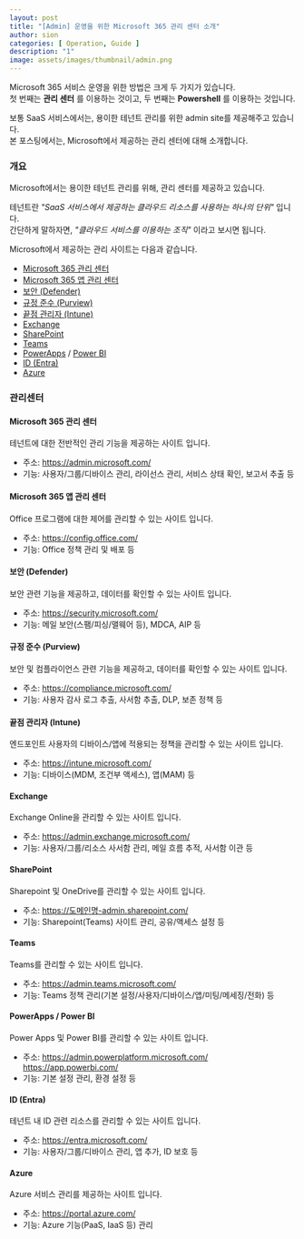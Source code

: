```yaml
---
layout: post
title: "[Admin] 운영을 위한 Microsoft 365 관리 센터 소개"
author: sion
categories: [ Operation, Guide ]
description: "1"
image: assets/images/thumbnail/admin.png
---
```


Microsoft 365 서비스 운영을 위한 방법은 크게 두 가지가 있습니다.  
첫 번째는 __관리 센터__ 를 이용하는 것이고, 두 번째는 __Powershell__ 를 이용하는 것입니다.  

보통 SaaS 서비스에서는, 용이한 테넌트 관리를 위한 admin site를 제공해주고 있습니다.  
본 포스팅에서는, Microsoft에서 제공하는 관리 센터에 대해 소개합니다.  


### 개요

Microsoft에서는 용이한 테넌트 관리를 위해, 관리 센터를 제공하고 있습니다.

테넌트란 *"SaaS 서비스에서 제공하는 클라우드 리소스를 사용하는 하나의 단위"* 입니다.  
간단하게 말하자면, *"클라우드 서비스를 이용하는 조직"* 이라고 보시면 됩니다.  

Microsoft에서 제공하는 관리 사이트는 다음과 같습니다.

- [Microsoft 365 관리 센터][1]
- [Microsoft 365 앱 관리 센터][2]
- [보안 (Defender)][3]
- [규정 준수 (Purview)][4]
- [끝점 관리자 (Intune)][5]
- [Exchange][6]
- [SharePoint][7]
- [Teams][8]
- [PowerApps][9] / [Power BI][10]
- [ID (Entra)][11]
- [Azure][12]


### 관리센터

#### Microsoft 365 관리 센터

테넌트에 대한 전반적인 관리 기능을 제공하는 사이트 입니다.  
- 주소: https://admin.microsoft.com/
- 기능: 사용자/그룹/디바이스 관리, 라이선스 관리, 서비스 상태 확인, 보고서 추출 등

#### Microsoft 365 앱 관리 센터

Office 프로그램에 대한 제어를 관리할 수 있는 사이트 입니다.  
- 주소: https://config.office.com/
- 기능: Office 정책 관리 및 배포 등


#### 보안 (Defender)

보안 관련 기능을 제공하고, 데이터를 확인할 수 있는 사이트 입니다.   
- 주소: https://security.microsoft.com/
- 기능: 메일 보안(스팸/피싱/맬웨어 등), MDCA, AIP 등


#### 규정 준수 (Purview)

보안 및 컴플라이언스 관련 기능을 제공하고, 데이터를 확인할 수 있는 사이트 입니다.   
- 주소: https://compliance.microsoft.com/
- 기능: 사용자 감사 로그 추출, 사서함 추출, DLP, 보존 정책 등


#### 끝점 관리자 (Intune)

엔드포인트 사용자의 디바이스/앱에 적용되는 정책을 관리할 수 있는 사이트 입니다. 
- 주소: https://intune.microsoft.com/
- 기능: 디바이스(MDM, 조건부 액세스), 앱(MAM) 등


#### Exchange

Exchange Online을 관리할 수 있는 사이트 입니다.  
- 주소: https://admin.exchange.microsoft.com/
- 기능: 사용자/그룹/리소스 사서함 관리, 메일 흐름 추적, 사서함 이관 등


#### SharePoint

Sharepoint 및 OneDrive를 관리할 수 있는 사이트 입니다.  
- 주소: https://도메인명-admin.sharepoint.com/
- 기능: Sharepoint(Teams) 사이트 관리, 공유/액세스 설정 등


#### Teams

Teams를 관리할 수 있는 사이트 입니다.  
- 주소: https://admin.teams.microsoft.com/
- 기능: Teams 정책 관리(기본 설정/사용자/디바이스/앱/미팅/메세징/전화) 등


#### PowerApps / Power BI

Power Apps 및 Power BI를 관리할 수 있는 사이트 입니다.  
- 주소: https://admin.powerplatform.microsoft.com/  
https://app.powerbi.com/
- 기능: 기본 설정 관리, 환경 설정 등


#### ID (Entra)

테넌트 내 ID 관련 리소스를 관리할 수 있는 사이트 입니다.

- 주소: https://entra.microsoft.com/
- 기능: 사용자/그룹/디바이스 관리, 앱 추가, ID 보호 등


#### Azure

Azure 서비스 관리를 제공하는 사이트 입니다.

- 주소: https://portal.azure.com/
- 기능: Azure 기능(PaaS, IaaS 등) 관리


[1]: https://admin.microsoft.com
[2]: https://config.office.com/
[3]: https://security.microsoft.com/
[4]: https://compliance.microsoft.com/
[5]: https://intune.microsoft.com/
[6]: https://admin.exchange.microsoft.com/
[7]: https://go.microsoft.com/fwlink/?linkid=2185220
[8]: https://admin.teams.microsoft.com/
[9]: https://admin.powerplatform.microsoft.com/
[10]: https://app.powerbi.com/
[11]: https://entra.microsoft.com/
[12]: https://portal.azure.com/
